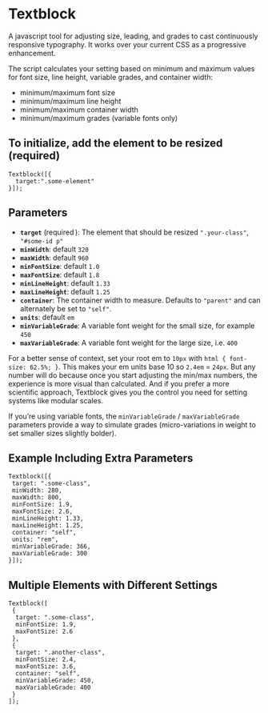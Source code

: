 # Textblock

A javascript tool for adjusting size, leading, and grades to cast continuously responsive typography. It works over your current CSS as a progressive enhancement.

The script calculates your setting based on minimum and maximum values for font size, line height, variable grades, and container width:

- minimum/maximum font size
- minimum/maximum line height
- minimum/maximum container width
- minimum/maximum grades (variable fonts only)

## To initialize, add the element to be resized (required)

```
Textblock([{
  target:".some-element"
}]);
```

## Parameters

- **`target`** (required  ): The element that should be resized `".your‑class"`, `"#some-id p"`
- **`minWidth`**: default `320`
- **`maxWidth`**: default `960`
- **`minFontSize`**: default `1.0`
- **`maxFontSize`**: default `1.8`
- **`minLineHeight`**: default `1.33`
- **`maxLineHeight`**: default `1.25`
- **`container`**: The container width to measure. Defaults to `"parent"` and can alternately be set to `"self"`.
- **`units`**: default `em`
- **`minVariableGrade`**: A variable font weight for the small size, for example `450`
- **`maxVariableGrade`**: A variable font weight for the large size, i.e. `400`

For a better sense of context, set your root em to `10px` with `html { font-size: 62.5%; }`. This makes your em units base 10 so `2.4em` = `24px`. But any number will do because once you start adjusting the min/max numbers, the experience is more visual than calculated. And if you prefer a more scientific approach, Textblock gives you the control you need for setting systems like modular scales.

If you’re using variable fonts, the `minVariableGrade` / `maxVariableGrade` parameters provide a way to simulate grades (micro-variations in weight to set smaller sizes slightly bolder).

## Example Including Extra Parameters

```
Textblock([{
 target: ".some-class",
 minWidth: 280,
 maxWidth: 800,
 minFontSize: 1.9,
 maxFontSize: 2.6,
 minLineHeight: 1.33,
 maxLineHeight: 1.25,
 container: "self",
 units: "rem",
 minVariableGrade: 366,
 maxVariableGrade: 300
}]);
```

## Multiple Elements with Different Settings

```
Textblock([
 {
  target: ".some-class",
  minFontSize: 1.9,
  maxFontSize: 2.6
 },
 {
  target: ".another-class",
  minFontSize: 2.4,
  maxFontSize: 3.6,
  container: "self",
  minVariableGrade: 450,
  maxVariableGrade: 400
 }
]);
```

